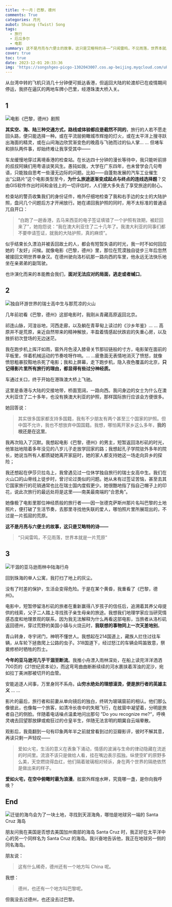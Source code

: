 ```yaml
---
title: 十一月｜巴黎，德州
comments: True
categories: 月光
aubot: Shuang (Twist) Song
tags:
  - 旅行
  - 厄瓜多尔
  - 电影
summary: 这不是月亮与六便士的故事，这只是艾略特的诗——“只闻雷鸣，不见雨落，世界本就是一片荒原”
cover: true
toc: true
date: 2023-12-01 20:33:36
img: 'https://songshgeo-picgo-1302043007.cos.ap-beijing.myqcloud.com/uPic/03A294FC-49C8-45CC-A6FC-E6762B100364.jpeg'
---
```


从台湾中转的飞机只消几十分钟便可抵达香港，但返回大陆的轮渡却已在疫情期间停运，我挤在逼仄的两地车牌小巴里，经港珠澳大桥入关。

## 1

![电影《巴黎，德州》剧照](https://songshgeo-picgo-1302043007.cos.ap-beijing.myqcloud.com/uPic/x06VRp.png)

**其实空、海、陆三种交通方式，路线或体验都应是截然不同的**，旅行的人若不愿走回头路，便只能选择一种。或在平流层俯瞰城市辉煌的灯火，或在太平洋上搜寻跃出海面的精灵，或在山间海边欣赏渐变色的晚霞与飞驰而过的仙人掌... ... 但堵车和排队两件事，却始终难让我享受其中——

车龙缓慢地穿过离境香港的检查站。在长达四十分钟的漫长等待中，我只能听前排的叔叔阿姨们用粤语谈笑风生。愚钝如我，大学在广东四年，也未曾学会几句粤语，只能独自思考一些漫无边际的问题。比如——自蓬勃发展的汽车工业催生出“公路片”这个电影类型至今，**为什么旅途逐渐变成起点与终点的连线选择题**？交由GIS软件作出时间和金钱上的一切评估时，人们便大多失去了享受旅途的耐心。

检查站的警员收集我们的身份证件，格外仔细地检查了我和右手边的女士的大陆护照，盘问几个问题后方才开闸放行。她在递回我护照的同时，用不太标准的普通话兀自开口：

> “白跑了一趟香港，去马来西亚的电子签证填错了一个护照有效期，被赶回来了”，她抱怨说：“我在澳大利亚住了二十几年了。我澳大利亚的同事们都不要申请签证，就我的大陆护照，真的麻烦”。

似乎结束长久漂泊并被丢回故土的人，都会有短暂失语的时光，我一时不如何回应她的「友好」问候。就像电影《巴黎，德州》里，那位在荒漠独自徒步三年后忽然被接回文明世界单身汉。在德州驶向洛杉矶那一路向西的车里，他永远无法快乐地坐在亲弟弟的副驾驶。

也许演化而来的本能教会我们，**面对无法应对的局面，逃走或者缄口**。

## 2

![独自环游世界的瑞士高中生与那荒凉的火山](https://songshgeo-picgo-1302043007.cos.ap-beijing.myqcloud.com/uPic/03A294FC-49C8-45CC-A6FC-E6762B100364.jpeg)

几年前初看《巴黎，德州》这部电影时，我刚从青藏高原返回北京。

祁连山脉，河湟谷地，河西走廊，以及躺在青草甸上读过的《沙乡年鉴》... ... 高原并不是荒原，亲近自然带来的精神解放，丰盈着情感起伏跌宕的失重心房，以及挫折初次登场的无边迷茫。

我在跑步机上挥汗如雨，窗外月色浸入膝骨关节那铰链般的寸方，电影架在面前的平板里，伴着机械运动的节奏吱呀作响。... ...疲惫面无表情地消灭了愤怒，就像愤怒粗暴狡黠地杀死了电影；我和上屏幕，走下跑步机，隐入夜色覆盖的北京，**只记得影片里所有旅行的理由，都显得有些过分神经质。**

车通过关口，终于开始在港珠澳大桥上飞驰。

这里是香港与大陆的交接地带，桥面宽阔，一路向西。我问身边的女士为什么在澳大利亚住了二十多年，也没有换澳大利亚的护照，那样国际旅行应该会方便很多。

她回答说：

> 其实很多国家都支持多国籍，我有不少朋友有两个甚至三个国家的护照。但中国不允许，我也不想放弃中国国籍。我想，哪怕离开家乡这么多年，**我的根还是在这里**。

我再次陷入了沉默。我想起电影《巴黎，德州》的男主，短暂返回洛杉矶的时光，他笨拙地陪着多年没见的八岁儿子走放学回家的路；我想起孔子学院驻外多年的院长，她说当所有人都质疑她离开家庭时，她的家人都支持她这一场走向异乡的探险；

我还想起在伊莎贝拉岛上，我曾遇见过一位休学独自旅行的瑞士女高中生。我们在火山口的山脊线上徒步时，曾讨论过类似的问题。她从未有过签证苦恼，甚至去其它国家旅行的花销通常也比在瑞士国内度假更少。她很酷地指了指自己帽子上的印花，说此次旅行的最远处将是这里——南美最南端的“合恩角”。

她像极了电影里那位神经质般的旅行者——因一张德克萨斯州那片名叫巴黎的土地照片，便打破了生活节奏，去那里寻找他失联的爱人，哪怕照片里所展现出的，不过是一片孤寂的荒原。

**这不是月亮与六便士的故事，这只是艾略特的诗——**

> “只闻雷鸣，不见雨落，世界本就是一片荒原”

## 3

![干涸的亚马逊雨林中陆海行舟](https://songshgeo-picgo-1302043007.cos.ap-beijing.myqcloud.com/uPic/D6A1FBFE-C576-4D97-AC7B-92960224BF20_1_105_c.jpeg)

回到珠海的单人公寓，我打扫了地上的灰尘。

没有了时差的保护，生活会变得危险。于是在某个黄昏，我重看了《巴黎，德州》。

电影中，短暂停留洛杉矶的旅者在重新赢得八岁孩子的信任后，追溯着其养父母提供的线索，父子二人踏上寻找孩子亲生母亲的旅途。我想我们地理学家应当研究情感态度和地理景观的联系，因为我无法解释为什么再看这部电影，当旅者从洛杉矶返回德州，穿过荒野的美国小镇与火烧云时，**我联想的事物同上一次天差地别**。

青山转身，寺宇闭门，神明不懂世人。我想起在214国道上，藏族人拦住过往车辆，从车轮下拯救爬上公路的虫子。318国道下，经过怒江的车辆会鸣笛致意，祭奠修桥时牺牲的烈士。

**今年的亚马逊河几乎干涸至断流**。我推小舟漂入雨林深处，在船上读完洋洋洒洒700页的《21世纪资本论》，而这弯弯曲曲断断续续的河水裹挟着浑浊的泥沙，宛如拉丁美洲那被切开的血管。

安能追逐人间事，万里身同不系舟。**山穷水绝处的理想滚烫，便是旅行者的英雄主义** ... ...

影片的最后，旅行者和前妻从单向镜后的独白，终转为玻璃窗前的相认。他们那么像彼此，也像每一个旅客，如清冷长夜中的失眠飞行，在舷窗中凝望着，分明是旅者自己的侧脸。伴随着电话噪点温柔地问出那句 ”Do you recognize me?“，呼唤灵魂去回望那放肆或痴狂过的仓皇半生，伴随无法言明的期冀自云端晕散。

观影后，我竟翻到一句有印象两年半之前就曾看到过的豆瓣影评，彼时不解其意，再读只剩一声轻叹——

> 爱如火宅，生活的意义在表象下涌动，情感的波澜与生命的律动隐藏在流逝的时间里。流浪不该只是做给人看，挂在嘴边表示孤独。纵使空旷的原野多么美，天空燃烧得血红，他们隔着玻璃相对倾诉，身在两个世界的隔绝依然是做出来的样子。

**爱如火宅，在空中俯瞰时最为浪漫**。舷窗外辉煌水畔，究竟哪一盏，是你向我呼唤？

## End

![迁徙的海鸟会为了一块土地，寻找到天涯海角，哪怕是地球另一端的 Santa Cruz 海岛](https://songshgeo-picgo-1302043007.cos.ap-beijing.myqcloud.com/uPic/672309AE-FEE3-4C46-AFE2-FA5E0A1A8B9A.jpeg)

朋友问我在美国是否想去美国加州南部的海岛 Santa Cruz 时，我正好在太平洋中心的另一个同样名为 Santa Cruz 的海岛。我兴奋地告诉他，我正在地球另一侧的同名海岛。

朋友说：
> 这有什么稀奇，德州还有一个地方叫 China 呢。

我想：
> 德州，也还有一个地方叫巴黎呢。

但我没去过德州，也还没去过巴黎。
